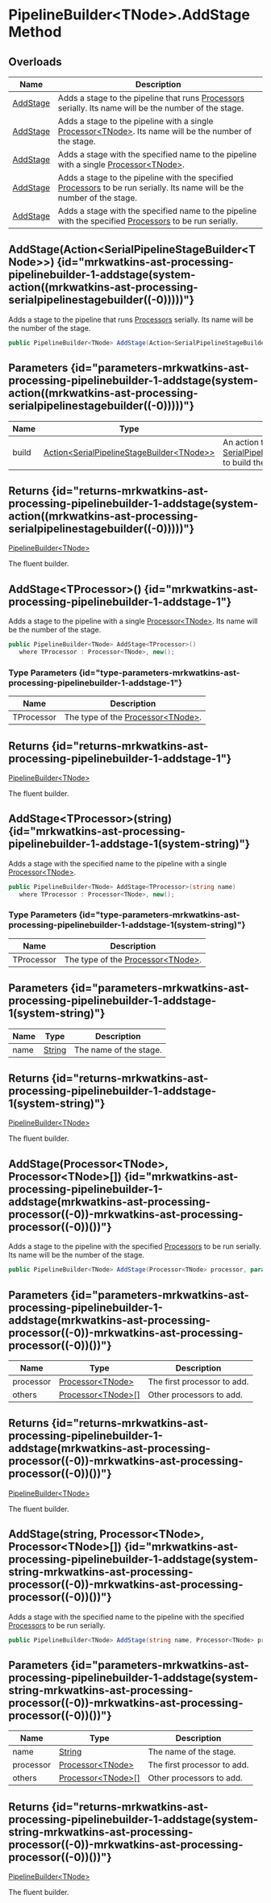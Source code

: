 # PipelineBuilder&lt;TNode&gt;.AddStage Method
## Overloads

| Name | Description |
| ---- | ----------- |
| [AddStage](MrKWatkins.Ast.Processing.PipelineBuilder-1.AddStage.md#mrkwatkins-ast-processing-pipelinebuilder-1-addstage(system-action((mrkwatkins-ast-processing-serialpipelinestagebuilder((-0)))))) | Adds a stage to the pipeline that runs [Processors](MrKWatkins.Ast.Processing.Processor-1.md) serially. Its name will be the number of the stage. |
| [AddStage](MrKWatkins.Ast.Processing.PipelineBuilder-1.AddStage.md#mrkwatkins-ast-processing-pipelinebuilder-1-addstage-1) | Adds a stage to the pipeline with a single [Processor&lt;TNode&gt;](MrKWatkins.Ast.Processing.Processor-1.md). Its name will be the number of the stage. |
| [AddStage](MrKWatkins.Ast.Processing.PipelineBuilder-1.AddStage.md#mrkwatkins-ast-processing-pipelinebuilder-1-addstage-1(system-string)) | Adds a stage with the specified name to the pipeline with a single [Processor&lt;TNode&gt;](MrKWatkins.Ast.Processing.Processor-1.md). |
| [AddStage](MrKWatkins.Ast.Processing.PipelineBuilder-1.AddStage.md#mrkwatkins-ast-processing-pipelinebuilder-1-addstage(mrkwatkins-ast-processing-processor((-0))-mrkwatkins-ast-processing-processor((-0))())) | Adds a stage to the pipeline with the specified [Processors](MrKWatkins.Ast.Processing.Processor-1.md) to be run serially. Its name will be the number of the stage. |
| [AddStage](MrKWatkins.Ast.Processing.PipelineBuilder-1.AddStage.md#mrkwatkins-ast-processing-pipelinebuilder-1-addstage(system-string-mrkwatkins-ast-processing-processor((-0))-mrkwatkins-ast-processing-processor((-0))())) | Adds a stage with the specified name to the pipeline with the specified [Processors](MrKWatkins.Ast.Processing.Processor-1.md) to be run serially. |

## AddStage(Action&lt;SerialPipelineStageBuilder&lt;TNode&gt;&gt;) {id="mrkwatkins-ast-processing-pipelinebuilder-1-addstage(system-action((mrkwatkins-ast-processing-serialpipelinestagebuilder((-0)))))"}

Adds a stage to the pipeline that runs [Processors](MrKWatkins.Ast.Processing.Processor-1.md) serially. Its name will be the number of the stage.

```c#
public PipelineBuilder<TNode> AddStage(Action<SerialPipelineStageBuilder<TNode>> build);
```

## Parameters {id="parameters-mrkwatkins-ast-processing-pipelinebuilder-1-addstage(system-action((mrkwatkins-ast-processing-serialpipelinestagebuilder((-0)))))"}

| Name | Type | Description |
| ---- | ---- | ----------- |
| build | [Action&lt;SerialPipelineStageBuilder&lt;TNode&gt;&gt;](https://learn.microsoft.com/en-gb/dotnet/api/System.Action-1) | An action to perform on a [SerialPipelineStageBuilder&lt;TNode&gt;](MrKWatkins.Ast.Processing.SerialPipelineStageBuilder-1.md) to build the pipeline. |

## Returns {id="returns-mrkwatkins-ast-processing-pipelinebuilder-1-addstage(system-action((mrkwatkins-ast-processing-serialpipelinestagebuilder((-0)))))"}

[PipelineBuilder&lt;TNode&gt;](MrKWatkins.Ast.Processing.PipelineBuilder-1.md)

The fluent builder.
## AddStage&lt;TProcessor&gt;() {id="mrkwatkins-ast-processing-pipelinebuilder-1-addstage-1"}

Adds a stage to the pipeline with a single [Processor&lt;TNode&gt;](MrKWatkins.Ast.Processing.Processor-1.md). Its name will be the number of the stage.

```c#
public PipelineBuilder<TNode> AddStage<TProcessor>()
   where TProcessor : Processor<TNode>, new();
```

### Type Parameters {id="type-parameters-mrkwatkins-ast-processing-pipelinebuilder-1-addstage-1"}

| Name | Description |
| ---- | ----------- |
| TProcessor | The type of the [Processor&lt;TNode&gt;](MrKWatkins.Ast.Processing.Processor-1.md). |

## Returns {id="returns-mrkwatkins-ast-processing-pipelinebuilder-1-addstage-1"}

[PipelineBuilder&lt;TNode&gt;](MrKWatkins.Ast.Processing.PipelineBuilder-1.md)

The fluent builder.
## AddStage&lt;TProcessor&gt;(string) {id="mrkwatkins-ast-processing-pipelinebuilder-1-addstage-1(system-string)"}

Adds a stage with the specified name to the pipeline with a single [Processor&lt;TNode&gt;](MrKWatkins.Ast.Processing.Processor-1.md).

```c#
public PipelineBuilder<TNode> AddStage<TProcessor>(string name)
   where TProcessor : Processor<TNode>, new();
```

### Type Parameters {id="type-parameters-mrkwatkins-ast-processing-pipelinebuilder-1-addstage-1(system-string)"}

| Name | Description |
| ---- | ----------- |
| TProcessor | The type of the [Processor&lt;TNode&gt;](MrKWatkins.Ast.Processing.Processor-1.md). |

## Parameters {id="parameters-mrkwatkins-ast-processing-pipelinebuilder-1-addstage-1(system-string)"}

| Name | Type | Description |
| ---- | ---- | ----------- |
| name | [String](https://learn.microsoft.com/en-gb/dotnet/api/System.String) | The name of the stage. |

## Returns {id="returns-mrkwatkins-ast-processing-pipelinebuilder-1-addstage-1(system-string)"}

[PipelineBuilder&lt;TNode&gt;](MrKWatkins.Ast.Processing.PipelineBuilder-1.md)

The fluent builder.
## AddStage(Processor&lt;TNode&gt;, Processor&lt;TNode&gt;\[\]) {id="mrkwatkins-ast-processing-pipelinebuilder-1-addstage(mrkwatkins-ast-processing-processor((-0))-mrkwatkins-ast-processing-processor((-0))())"}

Adds a stage to the pipeline with the specified [Processors](MrKWatkins.Ast.Processing.Processor-1.md) to be run serially. Its name will be the number of the stage.

```c#
public PipelineBuilder<TNode> AddStage(Processor<TNode> processor, params Processor<TNode>[] others);
```

## Parameters {id="parameters-mrkwatkins-ast-processing-pipelinebuilder-1-addstage(mrkwatkins-ast-processing-processor((-0))-mrkwatkins-ast-processing-processor((-0))())"}

| Name | Type | Description |
| ---- | ---- | ----------- |
| processor | [Processor&lt;TNode&gt;](MrKWatkins.Ast.Processing.Processor-1.md) | The first processor to add. |
| others | [Processor&lt;TNode&gt;\[\]](MrKWatkins.Ast.Processing.Processor-1.md) | Other processors to add. |

## Returns {id="returns-mrkwatkins-ast-processing-pipelinebuilder-1-addstage(mrkwatkins-ast-processing-processor((-0))-mrkwatkins-ast-processing-processor((-0))())"}

[PipelineBuilder&lt;TNode&gt;](MrKWatkins.Ast.Processing.PipelineBuilder-1.md)

The fluent builder.
## AddStage(string, Processor&lt;TNode&gt;, Processor&lt;TNode&gt;\[\]) {id="mrkwatkins-ast-processing-pipelinebuilder-1-addstage(system-string-mrkwatkins-ast-processing-processor((-0))-mrkwatkins-ast-processing-processor((-0))())"}

Adds a stage with the specified name to the pipeline with the specified [Processors](MrKWatkins.Ast.Processing.Processor-1.md) to be run serially.

```c#
public PipelineBuilder<TNode> AddStage(string name, Processor<TNode> processor, params Processor<TNode>[] others);
```

## Parameters {id="parameters-mrkwatkins-ast-processing-pipelinebuilder-1-addstage(system-string-mrkwatkins-ast-processing-processor((-0))-mrkwatkins-ast-processing-processor((-0))())"}

| Name | Type | Description |
| ---- | ---- | ----------- |
| name | [String](https://learn.microsoft.com/en-gb/dotnet/api/System.String) | The name of the stage. |
| processor | [Processor&lt;TNode&gt;](MrKWatkins.Ast.Processing.Processor-1.md) | The first processor to add. |
| others | [Processor&lt;TNode&gt;\[\]](MrKWatkins.Ast.Processing.Processor-1.md) | Other processors to add. |

## Returns {id="returns-mrkwatkins-ast-processing-pipelinebuilder-1-addstage(system-string-mrkwatkins-ast-processing-processor((-0))-mrkwatkins-ast-processing-processor((-0))())"}

[PipelineBuilder&lt;TNode&gt;](MrKWatkins.Ast.Processing.PipelineBuilder-1.md)

The fluent builder.
